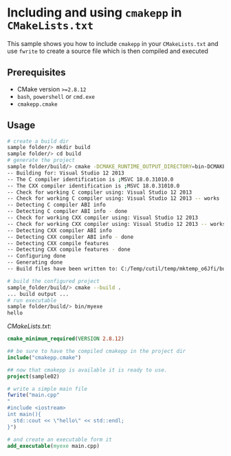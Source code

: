 # Including and using `cmakepp` in `CMakeLists.txt`

This sample shows you how to include `cmakepp` in your `CMakeLists.txt` and use `fwrite` to create a source file which is then compiled and executed

## Prerequisites

* CMake version `>=2.8.12`
* `bash`, `powershell` or `cmd.exe` 
* `cmakepp.cmake` 
 
## Usage

```bash
# create a build dir
sample folder/> mkdir build 
sample folder/> cd build 
# generate the project
sample folder/build/> cmake -DCMAKE_RUNTIME_OUTPUT_DIRECTORY=bin-DCMAKE_RUNTIME_OUTPUT_DIRECTORY_DEBUG=bin .. 
-- Building for: Visual Studio 12 2013
-- The C compiler identification is ;MSVC 18.0.31010.0
-- The CXX compiler identification is ;MSVC 18.0.31010.0
-- Check for working C compiler using: Visual Studio 12 2013
-- Check for working C compiler using: Visual Studio 12 2013 -- works
-- Detecting C compiler ABI info
-- Detecting C compiler ABI info - done
-- Check for working CXX compiler using: Visual Studio 12 2013
-- Check for working CXX compiler using: Visual Studio 12 2013 -- works
-- Detecting CXX compiler ABI info
-- Detecting CXX compiler ABI info - done
-- Detecting CXX compile features
-- Detecting CXX compile features - done
-- Configuring done
-- Generating done
-- Build files have been written to: C:/Temp/cutil/temp/mktemp_o6Jfi/build

# build the configured project
sample_folder/build/> cmake --build . 
... build output ...
# run executable
sample folder/build/> bin/myexe 
hello

```

*CMakeLists.txt*: 
```cmake
cmake_minimum_required(VERSION 2.8.12)

## be sure to have the compiled cmakepp in the project dir
include("cmakepp.cmake")

## now that cmakepp is available it is ready to use.
project(sample02)

# write a simple main file
fwrite("main.cpp" 
"
#include <iostream>
int main(){
  std::cout << \"hello\" << std::endl;
}")

# and create an executable form it
add_executable(myexe main.cpp)
```


